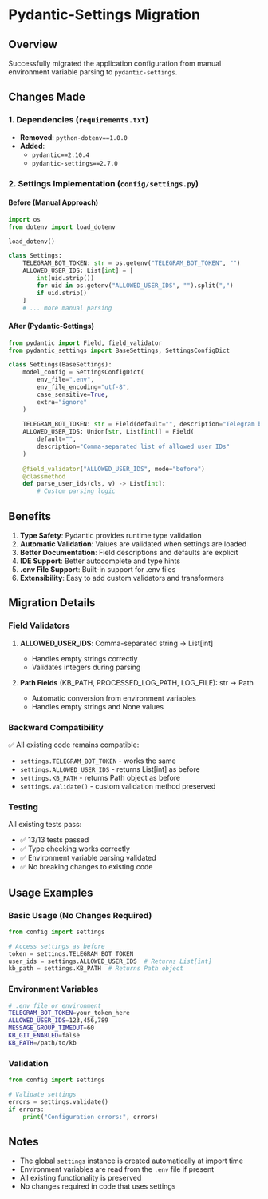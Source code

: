 # Pydantic-Settings Migration

## Overview

Successfully migrated the application configuration from manual environment variable parsing to `pydantic-settings`.

## Changes Made

### 1. Dependencies (`requirements.txt`)
- **Removed**: `python-dotenv==1.0.0`
- **Added**: 
  - `pydantic==2.10.4`
  - `pydantic-settings==2.7.0`

### 2. Settings Implementation (`config/settings.py`)

#### Before (Manual Approach)
```python
import os
from dotenv import load_dotenv

load_dotenv()

class Settings:
    TELEGRAM_BOT_TOKEN: str = os.getenv("TELEGRAM_BOT_TOKEN", "")
    ALLOWED_USER_IDS: List[int] = [
        int(uid.strip()) 
        for uid in os.getenv("ALLOWED_USER_IDS", "").split(",")
        if uid.strip()
    ]
    # ... more manual parsing
```

#### After (Pydantic-Settings)
```python
from pydantic import Field, field_validator
from pydantic_settings import BaseSettings, SettingsConfigDict

class Settings(BaseSettings):
    model_config = SettingsConfigDict(
        env_file=".env",
        env_file_encoding="utf-8",
        case_sensitive=True,
        extra="ignore"
    )
    
    TELEGRAM_BOT_TOKEN: str = Field(default="", description="Telegram bot token")
    ALLOWED_USER_IDS: Union[str, List[int]] = Field(
        default="",
        description="Comma-separated list of allowed user IDs"
    )
    
    @field_validator("ALLOWED_USER_IDS", mode="before")
    @classmethod
    def parse_user_ids(cls, v) -> List[int]:
        # Custom parsing logic
```

## Benefits

1. **Type Safety**: Pydantic provides runtime type validation
2. **Automatic Validation**: Values are validated when settings are loaded
3. **Better Documentation**: Field descriptions and defaults are explicit
4. **IDE Support**: Better autocomplete and type hints
5. **.env File Support**: Built-in support for .env files
6. **Extensibility**: Easy to add custom validators and transformers

## Migration Details

### Field Validators

1. **ALLOWED_USER_IDS**: Comma-separated string → List[int]
   - Handles empty strings correctly
   - Validates integers during parsing

2. **Path Fields** (KB_PATH, PROCESSED_LOG_PATH, LOG_FILE): str → Path
   - Automatic conversion from environment variables
   - Handles empty strings and None values

### Backward Compatibility

✅ All existing code remains compatible:
- `settings.TELEGRAM_BOT_TOKEN` - works the same
- `settings.ALLOWED_USER_IDS` - returns List[int] as before
- `settings.KB_PATH` - returns Path object as before
- `settings.validate()` - custom validation method preserved

### Testing

All existing tests pass:
- ✅ 13/13 tests passed
- ✅ Type checking works correctly
- ✅ Environment variable parsing validated
- ✅ No breaking changes to existing code

## Usage Examples

### Basic Usage (No Changes Required)
```python
from config import settings

# Access settings as before
token = settings.TELEGRAM_BOT_TOKEN
user_ids = settings.ALLOWED_USER_IDS  # Returns List[int]
kb_path = settings.KB_PATH  # Returns Path object
```

### Environment Variables
```bash
# .env file or environment
TELEGRAM_BOT_TOKEN=your_token_here
ALLOWED_USER_IDS=123,456,789
MESSAGE_GROUP_TIMEOUT=60
KB_GIT_ENABLED=false
KB_PATH=/path/to/kb
```

### Validation
```python
from config import settings

# Validate settings
errors = settings.validate()
if errors:
    print("Configuration errors:", errors)
```

## Notes

- The global `settings` instance is created automatically at import time
- Environment variables are read from the `.env` file if present
- All existing functionality is preserved
- No changes required in code that uses settings
